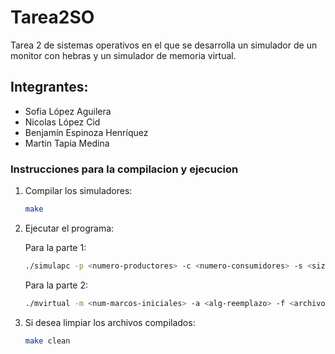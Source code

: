 # Tarea2SO
Tarea 2 de sistemas operativos en el que se desarrolla un simulador de un monitor con hebras y un simulador de memoria virtual.
## Integrantes:
- Sofia López Aguilera 
- Nicolas López Cid
- Benjamín Espinoza Henríquez
- Martin Tapia Medina
### Instrucciones para la compilacion y ejecucion
1. Compilar los simuladores:
    ```sh 
    make
    ```
2. Ejecutar el programa:
    
    Para la parte 1:
    ```sh
    ./simulapc -p <numero-productores> -c <numero-consumidores> -s <size-inicial-cola> -t <tiempo-espera-max-consumidor>
    ```
    Para la parte 2:
    ```sh
    ./mvirtual -m <num-marcos-iniciales> -a <alg-reemplazo> -f <archivo-referencias>
    ```
3. Si desea limpiar los archivos compilados:
    ```sh
    make clean
    ```
